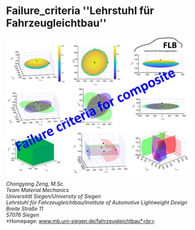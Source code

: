# Failure_criteria ''Lehrstuhl für Fahrzeugleichtbau''

![FLB_Uni siegen](Failure_criteria_for_composites.PNG)<br>

*Chongyang Zeng, M.Sc.*<br>
*Team Material Mechanics*<br>
*Universität Siegen/University of Siegen*<br>
*Lehrstuhl für Fahrzeugleichtbau/Institute of Automotive Lightweight Design*<br>
*Breite Straße 11*<br>
*57076 Siegen*<br>
*Homepage: www.mb.uni-siegen.de/fahrzeugleichtbau*<br>
